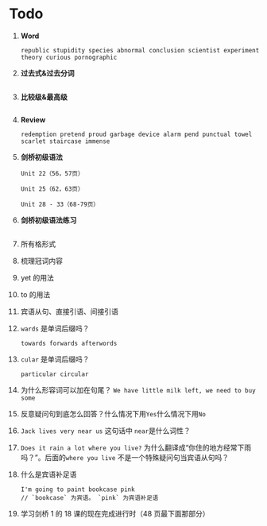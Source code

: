 # Todo

1. **Word**

   ```
   republic stupidity species abnormal conclusion scientist experiment theory curious pornographic
   ```

2. **过去式&过去分词**

   ```

   ```

3. **比较级&最高级**

   ```

   ```

4. **Review**

   ```
   redemption pretend proud garbage device alarm pend punctual towel scarlet staircase immense
   ```

5. **剑桥初级语法**

   ```
   Unit 22（56，57页）

   Unit 25（62，63页）

   Unit 28 - 33（68-79页）
   ```

6. **剑桥初级语法练习**

   ```

   ```

7. 所有格形式

8. 梳理冠词内容

9. yet 的用法

10. to 的用法

11. 宾语从句、直接引语、间接引语

12. `wards` 是单词后缀吗？

    ```
    towards forwards afterwords
    ```

13. `cular` 是单词后缀吗？

    ```
    particular circular
    ```

14. 为什么形容词可以加在句尾？ `We have little milk left, we need to buy some`

15. 反意疑问句到底怎么回答？什么情况下用`Yes`什么情况下用`No`

16. `Jack lives very near us` 这句话中 `near`是什么词性？

17. `Does it rain a lot where you live?` 为什么翻译成“你住的地方经常下雨吗？”。后面的`where you live` 不是一个特殊疑问句当宾语从句吗？

18. 什么是宾语补足语

    ```
    I'm going to paint bookcase pink
    // `bookcase` 为宾语。 `pink` 为宾语补足语
    ```

19. 学习剑桥 1 的 18 课的现在完成进行时（48 页最下面那部分）
